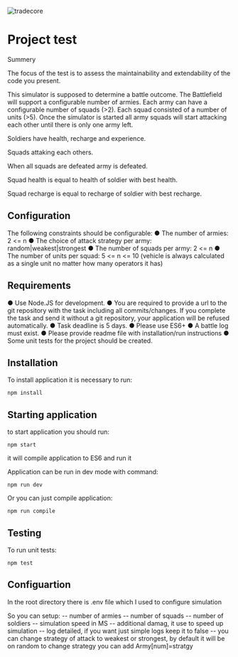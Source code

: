 ![tradecore](https://tradecore.com/wp-content/themes/tradecore/assets/img/logo-below.png)

Project test
==============

Summery

The focus of the test is to assess the maintainability and extendability of the code you present.

This simulator is supposed to determine a battle outcome.
The Battlefield will support a configurable number of armies. Each army can have a configurable
number of squads (>2). Each squad consisted of a number of units (>5).
Once the simulator is started all army squads will start attacking each other until there is only one
army left.

Soldiers have health, recharge and experience.

Squads attaking each others.

When all squads are defeated army is defeated.

Squad health is equal to health of soldier with best health.

Squad recharge is equal to recharge of soldier with best recharge.

## Configuration

The following constraints should be configurable:
● The number of armies: 2 <= n
● The choice of attack strategy per army: random|weakest|strongest
● The number of squads per army: 2 <= n
● The number of units per squad: 5 <= n <= 10 (vehicle is always calculated as a single unit no
matter how many operators it has)

## Requirements

● Use ​Node.JS​ for development.
● You are required to provide a url to the git repository with the task including all
commits/changes. If you complete the task and send it without a git repository, your
application will be refused automatically.
● Task deadline is 5 days.
● Please use ES6+
● A battle log must exist.
● Please provide readme file with installation/run instructions
● Some ​unit tests​ for the project should be created.

## Installation 

To install application it is necessary to run:

```npm install```

## Starting application

to start application you should run:

```npm start```

it will compile application to ES6 and run it

Application can be run in dev mode with command:

```npm run dev```

Or you can just compile application:

```npm run compile```

## Testing

To run unit tests:

```npm test```

## Configuartion

In the root directory there is .env file which I used to configure simulation

So you can setup:
-- number of armies
-- number of squads
-- number of soldiers
-- simulation speed in MS
-- additional damag, it use to speed up simulation
-- log detailed, if you want just simple logs keep it to false
-- you can change strategy of attack to weakest or strongest, by default it will be on random
   to change strategy you can add Army[num]=stratgy
